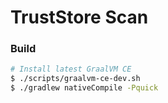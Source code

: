 # TrustStore Scan

### Build

```bash
# Install latest GraalVM CE
$ ./scripts/graalvm-ce-dev.sh
$ ./gradlew nativeCompile -Pquick
```
